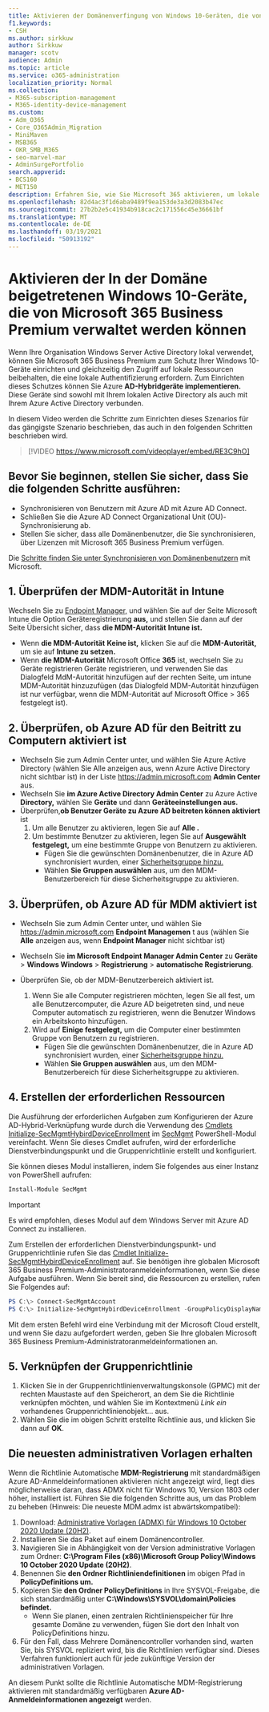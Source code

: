 ```yaml
---
title: Aktivieren der Domänenverfingung von Windows 10-Geräten, die von Microsoft 365 Business verwaltet werden
f1.keywords:
- CSH
ms.author: sirkkuw
author: Sirkkuw
manager: scotv
audience: Admin
ms.topic: article
ms.service: o365-administration
localization_priority: Normal
ms.collection:
- M365-subscription-management
- M365-identity-device-management
ms.custom:
- Adm_O365
- Core_O365Admin_Migration
- MiniMaven
- MSB365
- OKR_SMB_M365
- seo-marvel-mar
- AdminSurgePortfolio
search.appverid:
- BCS160
- MET150
description: Erfahren Sie, wie Sie Microsoft 365 aktivieren, um lokale Active-Directory-beigetretene Windows 10-Geräte in nur wenigen Schritten zu schützen.
ms.openlocfilehash: 82d4ac3f1d6aba9489f9ea153de3a3d2083b47ec
ms.sourcegitcommit: 27b2b2e5c41934b918cac2c171556c45e36661bf
ms.translationtype: MT
ms.contentlocale: de-DE
ms.lasthandoff: 03/19/2021
ms.locfileid: "50913192"
---
```

# <a name="enable-domain-joined-windows-10-devices-to-be-managed-by-microsoft-365-business-premium"></a>Aktivieren der In der Domäne beigetretenen Windows 10-Geräte, die von Microsoft 365 Business Premium verwaltet werden können

Wenn Ihre Organisation Windows Server Active Directory lokal verwendet, können Sie Microsoft 365 Business Premium zum Schutz Ihrer Windows 10-Geräte einrichten und gleichzeitig den Zugriff auf lokale Ressourcen beibehalten, die eine lokale Authentifizierung erfordern.
Zum Einrichten dieses Schutzes können Sie Azure **AD-Hybridgeräte implementieren.** Diese Geräte sind sowohl mit Ihrem lokalen Active Directory als auch mit Ihrem Azure Active Directory verbunden.

In diesem Video werden die Schritte zum Einrichten dieses Szenarios für das gängigste Szenario beschrieben, das auch in den folgenden Schritten beschrieben wird.

> [!VIDEO https://www.microsoft.com/videoplayer/embed/RE3C9hO]
  

## <a name="before-you-get-started-make-sure-you-complete-these-steps"></a>Bevor Sie beginnen, stellen Sie sicher, dass Sie die folgenden Schritte ausführen:
- Synchronisieren von Benutzern mit Azure AD mit Azure AD Connect.
- Schließen Sie die Azure AD Connect Organizational Unit (OU)-Synchronisierung ab.
- Stellen Sie sicher, dass alle Domänenbenutzer, die Sie synchronisieren, über Lizenzen mit Microsoft 365 Business Premium verfügen.

Die [Schritte finden Sie unter Synchronisieren von Domänenbenutzern](manage-domain-users.md) mit Microsoft.

## <a name="1-verify-mdm-authority-in-intune"></a>1. Überprüfen der MDM-Autorität in Intune

Wechseln Sie zu [Endpoint Manager,](https://endpoint.microsoft.com/#blade/Microsoft_Intune_Enrollment/EnrollmentMenu/overview) und wählen Sie auf  der Seite Microsoft Intune die Option Geräteregistrierung **aus,** und stellen Sie dann auf der Seite Übersicht sicher, dass **die MDM-Autorität** **Intune ist.**

- Wenn **die MDM-Autorität** **Keine ist,** klicken Sie auf die **MDM-Autorität,** um sie auf **Intune zu setzen.**
- Wenn **die MDM-Autorität** Microsoft Office **365** ist, wechseln Sie zu Geräte registrieren Geräte registrieren, und verwenden Sie das Dialogfeld MdM-Autorität hinzufügen auf der rechten Seite, um intune MDM-Autorität hinzuzufügen (das Dialogfeld MDM-Autorität hinzufügen ist nur verfügbar, wenn die MDM-Autorität auf Microsoft Office  >   365 festgelegt ist).    

## <a name="2-verify-azure-ad-is-enabled-for-joining-computers"></a>2. Überprüfen, ob Azure AD für den Beitritt zu Computern aktiviert ist

- Wechseln Sie zum Admin Center unter, und wählen Sie Azure Active Directory (wählen Sie Alle anzeigen aus, wenn Azure Active Directory nicht sichtbar ist) in der Liste <a href="https://go.microsoft.com/fwlink/p/?linkid=2024339" target="_blank">https://admin.microsoft.com</a> **Admin Center** aus.  
- Wechseln Sie **im Azure Active Directory Admin Center** zu Azure Active **Directory,** wählen Sie **Geräte** und dann **Geräteeinstellungen aus.**
- Überprüfen,**ob Benutzer Geräte zu Azure AD beitreten können aktiviert** ist 
    1. Um alle Benutzer zu aktivieren, legen Sie auf **Alle .**
    2. Um bestimmte Benutzer zu aktivieren, legen Sie auf **Ausgewählt festgelegt,** um eine bestimmte Gruppe von Benutzern zu aktivieren.
        - Fügen Sie die gewünschten Domänenbenutzer, die in Azure AD synchronisiert wurden, einer [Sicherheitsgruppe hinzu.](../admin/create-groups/create-groups.md)
        - Wählen **Sie Gruppen auswählen** aus, um den MDM-Benutzerbereich für diese Sicherheitsgruppe zu aktivieren.

## <a name="3-verify-azure-ad-is-enabled-for-mdm"></a>3. Überprüfen, ob Azure AD für MDM aktiviert ist

- Wechseln Sie zum Admin Center unter, und wählen Sie <a href="https://go.microsoft.com/fwlink/p/?linkid=2024339" target="_blank">https://admin.microsoft.com</a> **Endpoint Managemen** t aus (wählen Sie **Alle** anzeigen aus, wenn **Endpoint Manager** nicht sichtbar ist)
- Wechseln Sie **im Microsoft Endpoint Manager Admin Center** zu **Geräte**  >  **Windows Windows**  >  **Registrierung**  >  **automatische Registrierung**.
- Überprüfen Sie, ob der MDM-Benutzerbereich aktiviert ist.

    1. Wenn Sie alle Computer  registrieren möchten, legen Sie all fest, um alle Benutzercomputer, die Azure AD beigetreten sind, und neue Computer automatisch zu registrieren, wenn die Benutzer Windows ein Arbeitskonto hinzufügen.
    2. Wird auf **Einige festgelegt,** um die Computer einer bestimmten Gruppe von Benutzern zu registrieren.
        -  Fügen Sie die gewünschten Domänenbenutzer, die in Azure AD synchronisiert wurden, einer [Sicherheitsgruppe hinzu.](../admin/create-groups/create-groups.md)
        -  Wählen **Sie Gruppen auswählen** aus, um den MDM-Benutzerbereich für diese Sicherheitsgruppe zu aktivieren.

## <a name="4-create-the-required-resources"></a>4. Erstellen der erforderlichen Ressourcen 

Die Ausführung der [](/azure/active-directory/devices/hybrid-azuread-join-managed-domains#configure-hybrid-azure-ad-join) erforderlichen Aufgaben zum Konfigurieren der Azure AD-Hybrid-Verknüpfung wurde durch die Verwendung des [Cmdlets Initialize-SecMgmtHybirdDeviceEnrollment](https://github.com/microsoft/secmgmt-open-powershell/blob/master/docs/help/Initialize-SecMgmtHybirdDeviceEnrollment.md) im [SecMgmt](https://www.powershellgallery.com/packages/SecMgmt) PowerShell-Modul vereinfacht. Wenn Sie dieses Cmdlet aufrufen, wird der erforderliche Dienstverbindungspunkt und die Gruppenrichtlinie erstellt und konfiguriert.

Sie können dieses Modul installieren, indem Sie folgendes aus einer Instanz von PowerShell aufrufen:

```powershell
Install-Module SecMgmt
```

> [!IMPORTANT]
> Es wird empfohlen, dieses Modul auf dem Windows Server mit Azure AD Connect zu installieren.

Zum Erstellen der erforderlichen Dienstverbindungspunkt- und Gruppenrichtlinie rufen Sie das  [Cmdlet Initialize-SecMgmtHybirdDeviceEnrollment](https://github.com/microsoft/secmgmt-open-powershell/blob/master/docs/help/Initialize-SecMgmtHybirdDeviceEnrollment.md) auf. Sie benötigen ihre globalen Microsoft 365 Business Premium-Administratoranmeldeinformationen, wenn Sie diese Aufgabe ausführen. Wenn Sie bereit sind, die Ressourcen zu erstellen, rufen Sie Folgendes auf:

```powershell
PS C:\> Connect-SecMgmtAccount
PS C:\> Initialize-SecMgmtHybirdDeviceEnrollment -GroupPolicyDisplayName 'Device Management'
```

Mit dem ersten Befehl wird eine Verbindung mit der Microsoft Cloud erstellt, und wenn Sie dazu aufgefordert werden, geben Sie Ihre globalen Microsoft 365 Business Premium-Administratoranmeldeinformationen an.

## <a name="5-link-the-group-policy"></a>5. Verknüpfen der Gruppenrichtlinie

1. Klicken Sie in der Gruppenrichtlinienverwaltungskonsole (GPMC) mit der rechten Maustaste auf den Speicherort, an dem Sie die Richtlinie verknüpfen möchten, und wählen Sie im Kontextmenü *Link ein* vorhandenes Gruppenrichtlinienobjekt... aus.
2. Wählen Sie die im obigen Schritt erstellte Richtlinie aus, und klicken Sie dann auf **OK**.

## <a name="get-the-latest-administrative-templates"></a>Die neuesten administrativen Vorlagen erhalten

Wenn die Richtlinie Automatische **MDM-Registrierung** mit standardmäßigen Azure AD-Anmeldeinformationen aktivieren nicht angezeigt wird, liegt dies möglicherweise daran, dass ADMX nicht für Windows 10, Version 1803 oder höher, installiert ist. Führen Sie die folgenden Schritte aus, um das Problem zu beheben (Hinweis: Die neueste MDM.admx ist abwärtskompatibel):

1.  Download: [Administrative Vorlagen (ADMX) für Windows 10 October 2020 Update (20H2)](https://www.microsoft.com/download/102157).
2.  Installieren Sie das Paket auf einem Domänencontroller.
3.  Navigieren Sie in Abhängigkeit von der Version administrative Vorlagen zum Ordner: **C:\Program Files (x86)\Microsoft Group Policy\Windows 10 October 2020 Update (20H2)**.
4.  Benennen Sie **den Ordner Richtliniendefinitionen** im obigen Pfad in **PolicyDefinitions um.**
5.  Kopieren Sie **den Ordner PolicyDefinitions** in Ihre SYSVOL-Freigabe, die sich standardmäßig unter **C:\Windows\SYSVOL\domain\Policies befindet.** 
    -   Wenn Sie planen, einen zentralen Richtlinienspeicher für Ihre gesamte Domäne zu verwenden, fügen Sie dort den Inhalt von PolicyDefinitions hinzu.
6.  Für den Fall, dass Mehrere Domänencontroller vorhanden sind, warten Sie, bis SYSVOL repliziert wird, bis die Richtlinien verfügbar sind. Dieses Verfahren funktioniert auch für jede zukünftige Version der administrativen Vorlagen.

An diesem Punkt sollte die Richtlinie Automatische MDM-Registrierung aktivieren mit standardmäßig verfügbaren **Azure AD-Anmeldeinformationen angezeigt** werden.